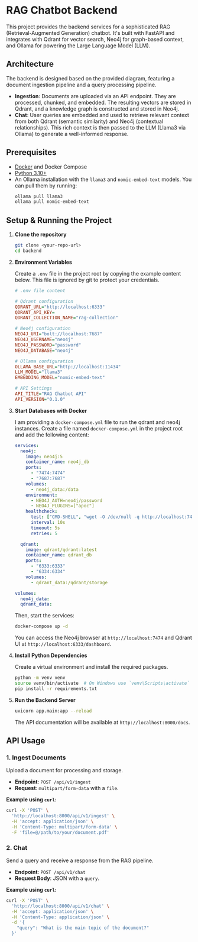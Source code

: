 # RAG Chatbot Backend

This project provides the backend services for a sophisticated RAG (Retrieval-Augmented Generation) chatbot. It's built with FastAPI and integrates with Qdrant for vector search, Neo4j for graph-based context, and Ollama for powering the Large Language Model (LLM).

## Architecture

The backend is designed based on the provided diagram, featuring a document ingestion pipeline and a query processing pipeline.

-   **Ingestion**: Documents are uploaded via an API endpoint. They are processed, chunked, and embedded. The resulting vectors are stored in Qdrant, and a knowledge graph is constructed and stored in Neo4j.
-   **Chat**: User queries are embedded and used to retrieve relevant context from both Qdrant (semantic similarity) and Neo4j (contextual relationships). This rich context is then passed to the LLM (Llama3 via Ollama) to generate a well-informed response.

## Prerequisites

-   [Docker](https://www.docker.com/products/docker-desktop/) and Docker Compose
-   [Python 3.10+](https://www.python.org/)
-   An Ollama installation with the `llama3` and `nomic-embed-text` models. You can pull them by running:
    ```bash
    ollama pull llama3
    ollama pull nomic-embed-text
    ```

## Setup & Running the Project

1.  **Clone the repository**

    ```bash
    git clone <your-repo-url>
    cd backend
    ```

2.  **Environment Variables**

    Create a `.env` file in the project root by copying the example content below. This file is ignored by git to protect your credentials.

    ```ini
    # .env file content

    # Qdrant configuration
    QDRANT_URL="http://localhost:6333"
    QDRANT_API_KEY=
    QDRANT_COLLECTION_NAME="rag-collection"

    # Neo4j configuration
    NEO4J_URI="bolt://localhost:7687"
    NEO4J_USERNAME="neo4j"
    NEO4J_PASSWORD="password"
    NEO4J_DATABASE="neo4j"

    # Ollama configuration
    OLLAMA_BASE_URL="http://localhost:11434"
    LLM_MODEL="llama3"
    EMBEDDING_MODEL="nomic-embed-text"

    # API Settings
    API_TITLE="RAG Chatbot API"
    API_VERSION="0.1.0"
    ```

3.  **Start Databases with Docker**

    I am providing a `docker-compose.yml` file to run the qdrant and neo4j instances. Create a file named `docker-compose.yml` in the project root and add the following content:
    
    ```yaml
    services:
      neo4j:
        image: neo4j:5
        container_name: neo4j_db
        ports:
          - "7474:7474"
          - "7687:7687"
        volumes:
          - neo4j_data:/data
        environment:
          - NEO4J_AUTH=neo4j/password
          - NEO4J_PLUGINS=["apoc"]
        healthcheck:
          test: ["CMD-SHELL", "wget -O /dev/null -q http://localhost:7474 || exit 1"]
          interval: 10s
          timeout: 5s
          retries: 5

      qdrant:
        image: qdrant/qdrant:latest
        container_name: qdrant_db
        ports:
          - "6333:6333"
          - "6334:6334"
        volumes:
          - qdrant_data:/qdrant/storage

    volumes:
      neo4j_data:
      qdrant_data:

    ```

    Then, start the services:

    ```bash
    docker-compose up -d
    ```

    You can access the Neo4j browser at `http://localhost:7474` and Qdrant UI at `http://localhost:6333/dashboard`.

4.  **Install Python Dependencies**

    Create a virtual environment and install the required packages.

    ```bash
    python -m venv venv
    source venv/bin/activate  # On Windows use `venv\Scripts\activate`
    pip install -r requirements.txt
    ```

5.  **Run the Backend Server**

    ```bash
    uvicorn app.main:app --reload
    ```

    The API documentation will be available at `http://localhost:8000/docs`.

## API Usage

### 1. Ingest Documents

Upload a document for processing and storage.

-   **Endpoint**: `POST /api/v1/ingest`
-   **Request**: `multipart/form-data` with a `file`.

**Example using `curl`:**

```bash
curl -X 'POST' \
  'http://localhost:8000/api/v1/ingest' \
  -H 'accept: application/json' \
  -H 'Content-Type: multipart/form-data' \
  -F 'file=@/path/to/your/document.pdf'
```

### 2. Chat

Send a query and receive a response from the RAG pipeline.

-   **Endpoint**: `POST /api/v1/chat`
-   **Request Body**: JSON with a `query`.

**Example using `curl`:**

```bash
curl -X 'POST' \
  'http://localhost:8000/api/v1/chat' \
  -H 'accept: application/json' \
  -H 'Content-Type: application/json' \
  -d '{
    "query": "What is the main topic of the document?"
  }'
``` 